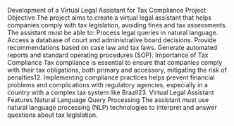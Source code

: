 Development of a Virtual Legal Assistant for Tax Compliance
Project Objective
The project aims to create a virtual legal assistant that helps companies comply with tax legislation, avoiding fines and tax assessments. The assistant must be able to:
Process legal queries in natural language.
Access a database of court and administrative board decisions.
Provide recommendations based on case law and tax laws.
Generate automated reports and standard operating procedures (SOP).
Importance of Tax Compliance
Tax compliance is essential to ensure that companies comply with their tax obligations, both primary and accessory, mitigating the risk of penalties12. Implementing compliance practices helps prevent financial problems and complications with regulatory agencies, especially in a country with a complex tax system like Brazil23.
Virtual Legal Assistant Features
Natural Language Query Processing
The assistant must use natural language processing (NLP) technologies to interpret and answer questions about tax legislation.
